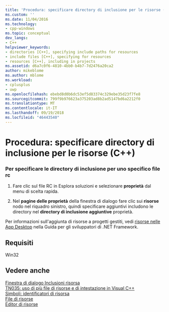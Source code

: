 ```yaml
---
title: 'Procedura: specificare directory di inclusione per le risorse (C++) | Microsoft Docs'
ms.custom: ''
ms.date: 11/04/2016
ms.technology:
- cpp-windows
ms.topic: conceptual
dev_langs:
- C++
helpviewer_keywords:
- directories [C++], specifying include paths for resources
- include files [C++], specifying for resources
- resources [C++], including in projects
ms.assetid: d6a7c0f6-4810-4bb0-b4b7-7d2476a20ca2
author: mikeblome
ms.author: mblome
ms.workload:
- cplusplus
- uwp
ms.openlocfilehash: ebebd8d0b6dc53ef5d83374c329ebe35d23f7fe8
ms.sourcegitcommit: 799f9b976623a375203ad8b2ad5147bd6a2212f0
ms.translationtype: MT
ms.contentlocale: it-IT
ms.lasthandoff: 09/19/2018
ms.locfileid: "46443540"
---
```

# <a name="how-to-specify-include-directories-for-resources-c"></a>Procedura: specificare directory di inclusione per le risorse (C++)

### <a name="to-specify-include-directories-for-a-specific-rc-file"></a>Per specificare le directory di inclusione per uno specifico file rc

1. Fare clic sul file RC in Esplora soluzioni e selezionare **proprietà** dal menu di scelta rapida.

2. Nel **pagine delle proprietà** della finestra di dialogo fare clic sui **risorse** nodo nel riquadro sinistro, quindi specificare aggiuntivi includono le directory nel **directory di inclusione aggiuntive** proprietà.

Per informazioni sull'aggiunta di risorse a progetti gestiti, vedi [risorse nelle App Desktop](/dotnet/framework/resources/index) nella Guida per gli sviluppatori di .NET Framework. 

## <a name="requirements"></a>Requisiti

Win32

## <a name="see-also"></a>Vedere anche

[Finestra di dialogo Inclusioni risorsa](../windows/resource-includes-dialog-box.md)<br/>
[TN035: uso di più file di risorse e di intestazione in Visual C++](../mfc/tn035-using-multiple-resource-files-and-header-files-with-visual-cpp.md)<br/>
[Simboli: identificatori di risorsa](../windows/symbols-resource-identifiers.md)<br/>
[File di risorse](../windows/resource-files-visual-studio.md)<br/>
[Editor di risorse](../windows/resource-editors.md)